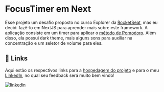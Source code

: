 
#  FocusTimer em Next
Esse projeto um desafio proposto no curso Explorer da [RocketSeat](https://app.rocketseat.com.br/), mas eu decidi fazê-lo em NextJS para aprender mais sobre este framework. A aplicação consiste em um timer para aplicar o [método de Pomodoro](https://brasilescola.uol.com.br/dicas-de-estudo/tecnica-pomodoro-que-e-e-como-funciona.htm). Além disso, ela possui dark theme, mais alguns sons para auxiliar na concentração e um seletor de volume para eles.


## 🔗 Links

Aqui estão os respectivos links para a [hospedagem do projeto](https://focustimer2point0.netlify.app/) e para o meu [LinkedIn](https://www.linkedin.com/in/gabrielzleonardo/), no qual seu feedback será muito bem vindo!

[![linkedin](https://img.shields.io/badge/linkedin-0A66C2?style=for-the-badge&logo=linkedin&logoColor=white)](https://www.linkedin.com/in/gabrielzleonardo/)
